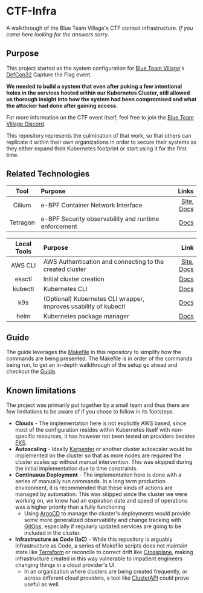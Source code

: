 # CTF-Infra

A walkthrough of the Blue Team Village's CTF contest infrastructure. _If you came here looking for the answers sorry._

## Purpose

This project started as the system configuration for [Blue Team Village][btv]'s [DefCon32][defcon] Capture the Flag event.

**We needed to build a system that even after poking a few intentional holes in the services hosted within our Kubernetes Cluster, still allowed us thorough insight into how the system had been compromised and what the attacker had done after gaining access.**

For more information on the CTF event itself, feel free to join the [Blue Team Village Discord][btv-discord].

This repository represents the culmination of that work, so that others can replicate it within their own organizations in order to secure their systems as they either expand their Kubernetes footprint or start using it for the first time.

## Related Technologies

|   Tool   | Purpose                                              |                                    Links |
| :------: | :--------------------------------------------------- | ---------------------------------------: |
|  Cilium  | e-BPF Container Network Interface                    | [Site][cilium site], [Docs][cilium docs] |
| Tetragon | e-BPF Security observability and runtime enforcement |                    [Docs][tetragon docs] |

| Local Tools | Purpose                                                          |                                       Link |
| :---------: | :--------------------------------------------------------------- | -----------------------------------------: |
|   AWS CLI   | AWS Authentication and connecting to the created cluster         | [Site][aws cli site], [Docs][aws cli docs] |
|   eksctl    | Initial cluster creation                                         |                        [Docs][eksctl docs] |
|   kubectl   | Kubernetes CLI                                                   |                       [Docs][kubectl docs] |
|     k9s     | (Optional) Kubernetes CLI wrapper, improves usability of kubectl |                           [Docs][k9s docs] |
|     helm     | Kubernetes package manager |                           [Docs][helm site] |

## Guide

The guide leverages the [Makefile][repo-makefile] in this repository to simplify how the commands are being presented. The Makefile is in order of the commands being run, to get an in-depth walkthrough of the setup go ahead and checkout the [Guide][repo-guide].

## Known limitations

The project was primarily put together by a small team and thus there are few limitations to be aware of if you chose to follow in its footsteps.

- **Clouds** - The implementation here is not explicitly AWS based, since most of the configuration resides within Kubernetes itself with non-specific resources, it has however not been tested on providers besides [EKS][eks].
- **Autoscaling** - Ideally [Karpenter][karpenter] or another cluster autoscaler would be implemented on the cluster so that as more nodes are required the cluster scales up without manual intervention. This was skipped during the initial implementation due to time constraints.
- **Continuous Deployment** - The implementation here is done with a series of manually run commands. In a long term production environment, it is recommended that these kinds of actions are managed by automation. This was skipped since the cluster we were working on, we knew had an expiration date and speed of operations was a higher priority than a fully functioning
  - Using [ArgoCD][argocd docs] to manage the cluster's deployments would provide some more generalized observability and change tracking with [GitOps][what is gitops], especially if regularly updated services are going to be included in the cluster.
- **Infrastructure as Code (IaC)** - While this repository is arguably Infrastructure as Code, a series of Makefile scripts does not maintain state like [Terraform][terraform site] or reconcile to correct drift like [Crossplane][crossplane site], making infrastructure created in this way vulnerable to impatient engineers changing things in a cloud provider's UI.
  - In an organization where clusters are being created frequently, or across different cloud providers, a tool like [ClusterAPI][cluster api docs] could prove useful as well.

<!-- LINKS -->

[btv]: https://blueteamvillage.org/
[defcon]: https://defcon.org/
[btv-discord]: https://discord.gg/DnJTCZcT
[repo-makefile]: ./Makefile
[repo-guide]: ./GUIDE.md
[kubernetes node taints]: https://kubernetes.io/docs/concepts/scheduling-eviction/taint-and-toleration/
[karpenter]: https://karpenter.sh/
[eks]: https://aws.amazon.com/eks/
[aws cli site]: https://aws.amazon.com/cli/
[aws cli docs]: https://awscli.amazonaws.com/v2/documentation/api/latest/reference/index.html
[eksctl docs]: https://eksctl.io/getting-started/
[cilium site]: https://cilium.io/
[cilium docs]: https://docs.cilium.io/en/stable/
[tetragon docs]: https://tetragon.io/docs/
[kubectl docs]: https://kubernetes.io/docs/tasks/tools/
[k9s docs]: https://k9scli.io/
[argocd docs]: https://argo-cd.readthedocs.io/en/stable/
[cluster api docs]: https://cluster-api.sigs.k8s.io/
[what is gitops]: https://about.gitlab.com/topics/gitops/
[terraform site]: https://www.terraform.io/
[crossplane site]: https://www.crossplane.io/
[helm site]: https://helm.sh/